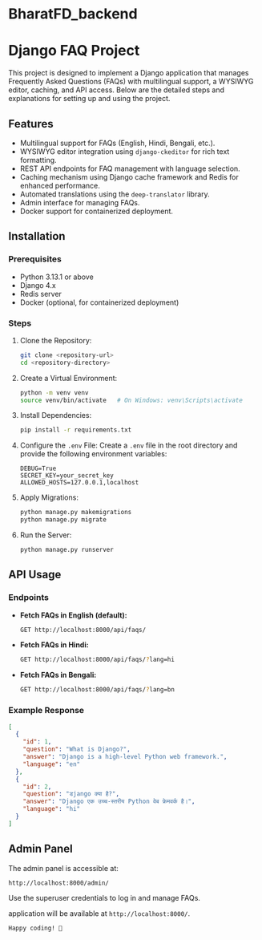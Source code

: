 ﻿# BharatFD_backend
# Django FAQ Project

This project is designed to implement a Django application that manages Frequently Asked Questions (FAQs) with multilingual support, a WYSIWYG editor, caching, and API access. Below are the detailed steps and explanations for setting up and using the project.

## Features
- Multilingual support for FAQs (English, Hindi, Bengali, etc.).
- WYSIWYG editor integration using `django-ckeditor` for rich text formatting.
- REST API endpoints for FAQ management with language selection.
- Caching mechanism using Django cache framework and Redis for enhanced performance.
- Automated translations using the `deep-translator` library.
- Admin interface for managing FAQs.
- Docker support for containerized deployment.

## Installation

### Prerequisites
- Python 3.13.1 or above
- Django 4.x
- Redis server
- Docker (optional, for containerized deployment)

### Steps

1. Clone the Repository:
   ```bash
   git clone <repository-url>
   cd <repository-directory>
   ```

2. Create a Virtual Environment:
   ```bash
   python -m venv venv
   source venv/bin/activate   # On Windows: venv\Scripts\activate
   ```

3. Install Dependencies:
   ```bash
   pip install -r requirements.txt
   ```

4. Configure the `.env` File:
   Create a `.env` file in the root directory and provide the following environment variables:
   ```env
   DEBUG=True
   SECRET_KEY=your_secret_key
   ALLOWED_HOSTS=127.0.0.1,localhost
   ```

5. Apply Migrations:
   ```bash
   python manage.py makemigrations
   python manage.py migrate
   ```

6. Run the Server:
   ```bash
   python manage.py runserver
   ```

## API Usage

### Endpoints

- **Fetch FAQs in English (default):**
  ```bash
  GET http://localhost:8000/api/faqs/
  ```

- **Fetch FAQs in Hindi:**
  ```bash
  GET http://localhost:8000/api/faqs/?lang=hi
  ```

- **Fetch FAQs in Bengali:**
  ```bash
  GET http://localhost:8000/api/faqs/?lang=bn
  ```

### Example Response
```json
[
  {
    "id": 1,
    "question": "What is Django?",
    "answer": "Django is a high-level Python web framework.",
    "language": "en"
  },
  {
    "id": 2,
    "question": "डjango क्या है?",
    "answer": "Django एक उच्च-स्तरीय Python वेब फ्रेमवर्क है।",
    "language": "hi"
  }
]
```

## Admin Panel

The admin panel is accessible at:
```
http://localhost:8000/admin/
```
Use the superuser credentials to log in and manage FAQs.

 application will be available at `http://localhost:8000/`.
```
Happy coding! 🚀
